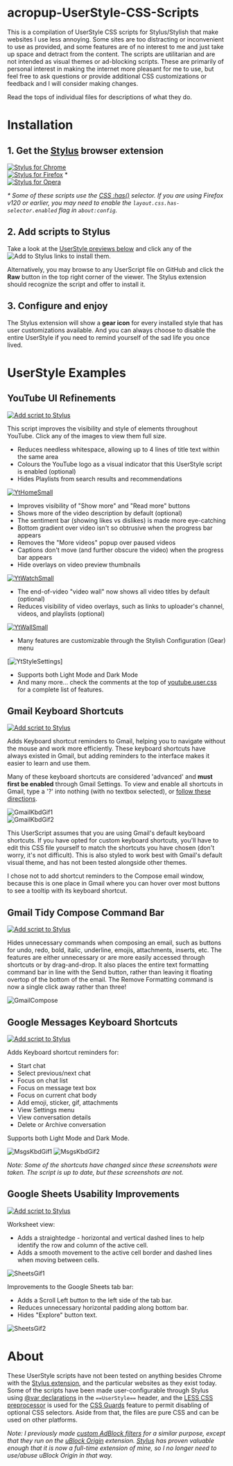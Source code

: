 # acropup-UserStyle-CSS-Scripts
This is a compilation of UserStyle CSS scripts for Stylus/Stylish that make websites I use less annoying. Some sites are too distracting or inconvenient to use as provided, and some features are of no interest to me and just take up space and detract from the content. The scripts are utilitarian and are not intended as visual themes or ad-blocking scripts. These are primarily of personal interest in making the internet more pleasant for me to use, but feel free to ask questions or provide additional CSS customizations or feedback and I will consider making changes.

Read the tops of individual files for descriptions of what they do.

# Installation

## 1. Get the [Stylus] browser extension
[![Stylus for Chrome](https://img.shields.io/badge/Get_Stylus_for-Chrome-blue.svg)][StylusChrome]<br>
[![Stylus for Firefox](https://img.shields.io/badge/Get_Stylus_for-Firefox-orange.svg)][StylusFirefox] *<br>
[![Stylus for Opera](https://img.shields.io/badge/Get_Stylus_for-Opera-red.svg)][StylusOpera]

_* Some of these scripts use the [CSS :has()](https://caniuse.com/css-has) selector. If you are using Firefox v120 or earlier, you may need to enable the ```layout.css.has-selector.enabled``` flag in ```about:config```._

## 2. Add scripts to Stylus
Take a look at the [UserStyle previews below](#UserStyle-Examples) and click any of the ![Add to Stylus](https://img.shields.io/badge/Add_to_Stylus-555555.svg) links to install them.

Alternatively, you may browse to any UserScript file on GitHub and click the **Raw** button in the top right corner of the viewer. The Stylus extension should recognize the script and offer to install it.

## 3. Configure and enjoy
The Stylus extension will show a **gear icon** for every installed style that has user customizations available. And you can always choose to disable the entire UserStyle if you need to remind yourself of the sad life you once lived.

# UserStyle Examples

## YouTube UI Refinements

[![Add script to Stylus](https://img.shields.io/badge/Add_to_Stylus-youtube.user.css-238b8b.svg)][RawYoutube]<br>

This script improves the visibility and style of elements throughout YouTube. Click any of the images to view them full size.
- Reduces needless whitespace, allowing up to 4 lines of title text within the same area
- Colours the YouTube logo as a visual indicator that this UserStyle script is enabled (optional)
- Hides Playlists from search results and recommendations

[![YtHomeSmall]][YtHome]<br>

- Improves visibility of "Show more" and "Read more" buttons
- Shows more of the video description by default (optional)
- The sentiment bar (showing likes vs dislikes) is made more eye-catching
- Bottom gradient over video isn't so obtrusive when the progress bar appears
- Removes the "More videos" popup over paused videos
- Captions don't move (and further obscure the video) when the progress bar appears
- Hide overlays on video preview thumbnails

[![YtWatchSmall]][YtWatch]<br>

- The end-of-video "video wall" now shows all video titles by default (optional)
- Reduces visibility of video overlays, such as links to uploader's channel, videos, and playlists (optional)

[![YtWallSmall]][YtWall]<br>

- Many features are customizable through the Stylish Configuration (Gear) menu

[![YtStyleSettings][YtStyleSettings]]

- Supports both Light Mode and Dark Mode
- And many more... check the comments at the top of [youtube.user.css][RawYoutube] for a complete list of features.

## Gmail Keyboard Shortcuts
[![Add script to Stylus](https://img.shields.io/badge/Add_to_Stylus-gmail--kbd--shortcuts.user.css-238b8b.svg)][RawGmailKbd]<br>

Adds Keyboard shortcut reminders to Gmail, helping you to navigate without the mouse and work more efficiently. These keyboard shortcuts have always existed in Gmail, but adding reminders to the interface makes it easier to learn and use them.

Many of these keyboard shortcuts are considered 'advanced' and **must first be enabled** through Gmail Settings. To view and enable all shortcuts in Gmail, type a '?' into nothing (with no textbox selected), or [follow these directions](https://support.google.com/mail/answer/6594).

![GmailKbdGif1]<br>
![GmailKbdGif2]<br>

This UserScript assumes that you are using Gmail's default keyboard shortcuts. If you have opted for custom keyboard shortcuts, you'll have to edit this CSS file yourself to match the shortcuts you have chosen (don't worry, it's not difficult). This is also styled to work best with Gmail's default visual theme, and has not been tested alongside other themes.

I chose not to add shortcut reminders to the Compose email window, because this is one place in Gmail where you can hover over most buttons to see a tooltip with its keyboard shortcut.

## Gmail Tidy Compose Command Bar
[![Add script to Stylus](https://img.shields.io/badge/Add_to_Stylus-gmail--compose--command--bar.user.css-238b8b.svg)][RawGmailCompose]<br>

Hides unnecessary commands when composing an email, such as buttons for undo, redo, bold, italic, underline, emojis, attachments, inserts, etc. The features are either unnecessary or are more easily accessed through shortcuts or by drag-and-drop. It also places the entire text formatting command bar in line with the Send button, rather than leaving it floating overtop of the bottom of the email. The Remove Formatting command is now a single click away rather than three!

![GmailCompose]


## Google Messages Keyboard Shortcuts
[![Add script to Stylus](https://img.shields.io/badge/Add_to_Stylus-google--messages--kbd--shortcuts.user.css-238b8b.svg)][RawMsgsKbd]<br>

Adds Keyboard shortcut reminders for:
- Start chat
- Select previous/next chat
- Focus on chat list
- Focus on message text box
- Focus on current chat body
- Add emoji, sticker, gif, attachments
- View Settings menu
- View conversation details
- Delete or Archive conversation

Supports both Light Mode and Dark Mode.

![MsgsKbdGif1]
![MsgsKbdGif2]

*Note: Some of the shortcuts have changed since these screenshots were taken. The script is up to date, but these screenshots are not.*


## Google Sheets Usability Improvements
[![Add script to Stylus](https://img.shields.io/badge/Add_to_Stylus-google--sheets--straightedge.user.css-238b8b.svg)][RawSheets]<br>

Worksheet view:
- Adds a straightedge - horizontal and vertical dashed lines to help identify the row and column of the active cell.
- Adds a smooth movement to the active cell border and dashed lines when moving between cells.

![SheetsGif1]

Improvements to the Google Sheets tab bar:
- Adds a Scroll Left button to the left side of the tab bar.
- Reduces unnecessary horizontal padding along bottom bar.
- Hides "Explore" button text.

![SheetsGif2]

# About
These UserStyle scripts have not been tested on anything besides Chrome with the [Stylus extension][StylusChrome], and the particular websites as they exist today. Some of the scripts have been made user-configurable through Stylus using [@var declarations][StylusVar] in the `==UserStyle==` header, and the [LESS CSS preprocessor][LESS] is used for the [CSS Guards] feature to permit disabling of optional CSS selectors. Aside from that, the files are pure CSS and can be used on other platforms.

*Note: I previously made [custom AdBlock filters] for a similar purpose, except that they run on the [uBlock Origin] extension. [Stylus] has proven valuable enough that it is now a full-time extension of mine, so I no longer need to use/abuse uBlock Origin in that way.*

[Stylus]: https://add0n.com/stylus.html
[StylusChrome]: https://chrome.google.com/webstore/detail/stylus/clngdbkpkpeebahjckkjfobafhncgmne
[StylusFirefox]: https://addons.mozilla.org/en-US/firefox/addon/styl-us/
[StylusOpera]: https://addons.opera.com/en/extensions/details/stylus/

[StylusVar]: https://github.com/openstyles/stylus/wiki/UserCSS-authors#var
[LESS]: http://lesscss.org/
[CSS Guards]: http://lesscss.org/features/#css-guards-feature

[RawYoutube]: https://raw.githubusercontent.com/acropup/acropup-UserStyle-CSS-Scripts/master/youtube.user.css
[RawGmailKbd]: https://raw.githubusercontent.com/acropup/acropup-UserStyle-CSS-Scripts/master/gmail-kbd-shortcuts.user.css
[RawGmailCompose]: https://raw.githubusercontent.com/acropup/acropup-UserStyle-CSS-Scripts/master/gmail-compose-command-bar.user.css
[RawMsgsKbd]: https://raw.githubusercontent.com/acropup/acropup-UserStyle-CSS-Scripts/master/google-messages-kbd-shortcuts.user.css
[RawSheets]: https://raw.githubusercontent.com/acropup/acropup-UserStyle-CSS-Scripts/master/google-sheets-straightedge.user.css

[YtHome]: ./images/yt_homepage.webp?raw=true "YouTube homepage before and after"
[YtWatch]: ./images/yt_watch.webp?raw=true "YouTube watch page before and after"
[YtWall]: ./images/yt_videowall.webp?raw=true "YouTube video wall before and after"
[YtStyleSettings]: ./images/yt_userstyle_settings.png "YouTube Refined user settings"
[YtHomeSmall]: ./images/yt_homepage_small.gif "YouTube homepage before and after"
[YtWatchSmall]: ./images/yt_watch_small.gif "YouTube watch page before and after"
[YtWallSmall]: ./images/yt_videowall_small.gif "YouTube video wall before and after"
[GmailKbdGif1]: ./images/gmail_read_view.gif "Gmail read mail view before and after"
[GmailKbdGif2]: ./images/gmail_inbox.gif "Gmail inbox before and after"
[GmailCompose]: ./images/gmail_compose_commands.webp "Gmail Compose command bar before and after"
[MsgsKbdGif1]: ./images/messages_contacts.gif "Google Messages contact list before and after"
[MsgsKbdGif2]: ./images/messages_textbox.gif "Google Messages text box before and after"
[SheetsGif1]: ./images/sheets_straightedge.gif "Google Sheets straightedge for active selection"
[SheetsGif2]: ./images/sheets_tab_row.gif "Google Sheets tab row improvements"

[custom AdBlock filters]: https://github.com/acropup/acropup-AdBlock-Filters
[uBlock Origin]: https://chrome.google.com/webstore/detail/ublock-origin/cjpalhdlnbpafiamejdnhcphjbkeiagm
